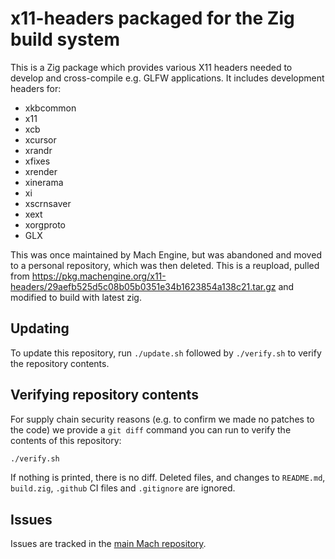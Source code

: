 # x11-headers packaged for the Zig build system

This is a Zig package which provides various X11 headers needed to develop and cross-compile e.g. GLFW applications. It includes development headers for:

* xkbcommon
* x11
* xcb
* xcursor
* xrandr
* xfixes
* xrender
* xinerama
* xi
* xscrnsaver
* xext
* xorgproto
* GLX

This was once maintained by Mach Engine, but was abandoned and moved to a personal repository, which was then deleted. This is a reupload, pulled from https://pkg.machengine.org/x11-headers/29aefb525d5c08b05b0351e34b1623854a138c21.tar.gz and modified to build with latest zig.

## Updating

To update this repository, run `./update.sh` followed by `./verify.sh` to verify the repository contents.

## Verifying repository contents

For supply chain security reasons (e.g. to confirm we made no patches to the code) we provide a `git diff` command you can run to verify the contents of this repository:

```sh
./verify.sh
```

If nothing is printed, there is no diff. Deleted files, and changes to `README.md`, `build.zig`, `.github` CI files and `.gitignore` are ignored.

## Issues

Issues are tracked in the [main Mach repository](https://github.com/hexops/mach/issues?q=is%3Aissue+is%3Aopen+label%3Ax11-headers).
